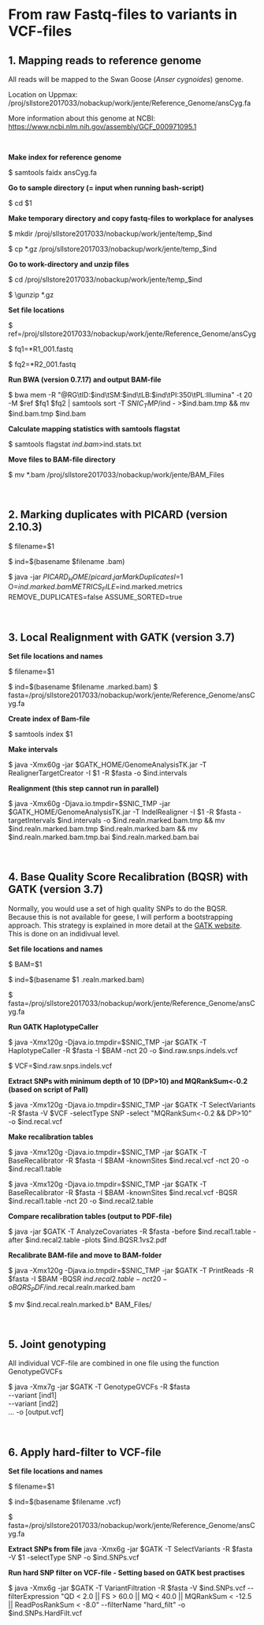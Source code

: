 # From raw Fastq-files to variants in VCF-files
## 1. Mapping reads to reference genome
All reads will be mapped to the Swan Goose (*Anser cygnoides*) genome.

Location on Uppmax: /proj/sllstore2017033/nobackup/work/jente/Reference_Genome/ansCyg.fa

More information about this genome at NCBI: https://www.ncbi.nlm.nih.gov/assembly/GCF_000971095.1

&nbsp;

**Make index for reference genome**

$ samtools faidx ansCyg.fa

**Go to sample directory (= input when running bash-script)**

$ cd $1

**Make temporary directory and copy fastq-files to workplace for analyses**

$ mkdir /proj/sllstore2017033/nobackup/work/jente/temp_$ind

$ cp \*.gz /proj/sllstore2017033/nobackup/work/jente/temp_$ind

**Go to work-directory and unzip files**

$ cd /proj/sllstore2017033/nobackup/work/jente/temp_$ind

$ \gunzip *.gz

**Set file locations**

$ ref=/proj/sllstore2017033/nobackup/work/jente/Reference_Genome/ansCyg

$ fq1=\*R1_001.fastq

$ fq2=\*R2_001.fastq

**Run BWA (version 0.7.17) and output BAM-file**

$ bwa mem -R "@RG\tID:$ind\tSM:$ind\tLB:$ind\tPI:350\tPL:Illumina" -t 20 -M $ref $fq1 $fq2 | samtools sort -T $SNIC_TMP/$ind - >$ind.bam.tmp && mv $ind.bam.tmp $ind.bam

**Calculate mapping statistics with samtools flagstat**

$ samtools flagstat $ind.bam >$ind.stats.txt

**Move files to BAM-file directory**

$ mv \*.bam /proj/sllstore2017033/nobackup/work/jente/BAM_Files

&nbsp;

## 2. Marking duplicates with PICARD (version 2.10.3)

$ filename=$1

$ ind=$(basename $filename .bam)

$ java -jar $PICARD_HOME/picard.jar MarkDuplicates I=$1 O=$ind.marked.bam METRICS_FILE=$ind.marked.metrics REMOVE_DUPLICATES=false ASSUME_SORTED=true

&nbsp;

## 3. Local Realignment with GATK (version 3.7)

**Set file locations and names**

$ filename=$1

$ ind=$(basename $filename .marked.bam)
$ fasta=/proj/sllstore2017033/nobackup/work/jente/Reference_Genome/ansCyg.fa

**Create index of Bam-file**

$ samtools index $1

**Make intervals**

$ java -Xmx60g -jar $GATK_HOME/GenomeAnalysisTK.jar -T RealignerTargetCreator -I $1 -R $fasta -o $ind.intervals


**Realignment (this step cannot run in parallel)**

$ java -Xmx60g -Djava.io.tmpdir=$SNIC_TMP -jar $GATK_HOME/GenomeAnalysisTK.jar -T IndelRealigner -I $1 -R $fasta -targetIntervals $ind.intervals -o $ind.realn.marked.bam.tmp && mv $ind.realn.marked.bam.tmp $ind.realn.marked.bam && mv $ind.realn.marked.bam.tmp.bai $ind.realn.marked.bam.bai

&nbsp;

## 4. Base Quality Score Recalibration (BQSR) with GATK (version 3.7)

Normally, you would use a set of high quality SNPs to do the BQSR. Because this is not available for geese, I will perform a bootstrapping approach. This strategy is explained in more detail at the [GATK website](https://software.broadinstitute.org/gatk/documentation/article?id=11081). This is done on an indidivual level.

**Set file locations and names**

$ BAM=$1

$ ind=$(basename $1 .realn.marked.bam)

$ fasta=/proj/sllstore2017033/nobackup/work/jente/Reference_Genome/ansCyg.fa

**Run GATK HaplotypeCaller**

$ java -Xmx120g -Djava.io.tmpdir=$SNIC_TMP -jar $GATK -T HaplotypeCaller -R $fasta -I $BAM -nct 20 -o $ind.raw.snps.indels.vcf

$ VCF=$ind.raw.snps.indels.vcf

**Extract SNPs with minimum depth of 10 (DP>10) and MQRankSum<-0.2 (based on script of Pall)**

$ java -Xmx120g -Djava.io.tmpdir=$SNIC_TMP -jar $GATK -T SelectVariants -R $fasta -V $VCF -selectType SNP -select "MQRankSum<-0.2 && DP>10" -o $ind.recal.vcf

**Make recalibration tables**

$ java -Xmx120g -Djava.io.tmpdir=$SNIC_TMP -jar $GATK -T BaseRecalibrator -R $fasta -I $BAM -knownSites $ind.recal.vcf -nct 20 -o $ind.recal1.table

$ java -Xmx120g -Djava.io.tmpdir=$SNIC_TMP -jar $GATK -T BaseRecalibrator -R $fasta -I $BAM -knownSites $ind.recal.vcf -BQSR $ind.recal1.table -nct 20 -o $ind.recal2.table

**Compare recalibration tables (output to PDF-file)**

$ java -jar $GATK -T AnalyzeCovariates -R $fasta -before $ind.recal1.table -after $ind.recal2.table -plots $ind.BQSR.1vs2.pdf

**Recalibrate BAM-file and move to BAM-folder**

$ java -Xmx120g -Djava.io.tmpdir=$SNIC_TMP -jar $GATK -T PrintReads -R $fasta -I $BAM -BQSR $ind.recal2.table -nct 20 -o BQRS_PDF/$ind.recal.realn.marked.bam

$ mv $ind.recal.realn.marked.b* BAM_Files/

&nbsp;

## 5. Joint genotyping

All individual VCF-file are combined in one file using the function GenotypeGVCFs

$ java -Xmx7g -jar $GATK -T GenotypeGVCFs -R $fasta \
--variant [ind1] \
--variant [ind2] \
...
-o [output.vcf]

&nbsp;

## 6. Apply hard-filter to VCF-file

**Set file locations and names**

$ filename=$1

$ ind=$(basename $filename .vcf)

$ fasta=/proj/sllstore2017033/nobackup/work/jente/Reference_Genome/ansCyg.fa

**Extract SNPs from file**
java -Xmx6g -jar $GATK -T SelectVariants -R $fasta -V $1 -selectType SNP -o $ind.SNPs.vcf

**Run hard SNP filter on VCF-file - Setting based on GATK best practises**

$ java -Xmx6g -jar $GATK -T VariantFiltration -R $fasta -V $ind.SNPs.vcf --filterExpression "QD < 2.0 || FS > 60.0 || MQ < 40.0 || MQRankSum < -12.5 || ReadPosRankSum < -8.0" --filterName "hard_filt" -o $ind.SNPs.HardFilt.vcf


